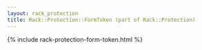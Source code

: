```yaml
---
layout: rack_protection
title: Rack::Protection::FormToken (part of Rack::Protection)
---
```


{% include rack-protection-form-token.html %}

